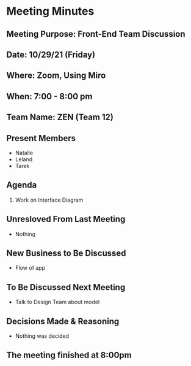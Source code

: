 # Meeting Minutes
## Meeting Purpose: Front-End Team Discussion
## Date: 10/29/21 (Friday)
## Where: Zoom, Using Miro
## When: 7:00 - 8:00 pm
## Team Name: ZEN (Team 12)

## Present Members
- Natalie
- Leland
- Tarek

## Agenda
1. Work on Interface Diagram

## Unresloved From Last Meeting
- Nothing


## New Business to Be Discussed
- Flow of app

## To Be Discussed Next Meeting
- Talk to Design Team about model

## Decisions Made & Reasoning
- Nothing was decided

## The meeting finished at 8:00pm
